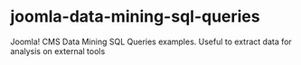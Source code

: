 # joomla-data-mining-sql-queries
Joomla! CMS Data Mining SQL Queries examples. Useful to extract data for analysis on external tools
